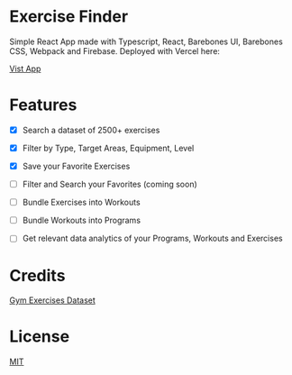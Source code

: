 # Exercise Finder

Simple React App made with Typescript, React, Barebones UI, Barebones CSS, Webpack and Firebase. Deployed with Vercel here:

[Vist App](https://wimogas-exercise-finder.vercel.app/)

# Features

- [x] Search a dataset of 2500+ exercises

- [x] Filter by Type, Target Areas, Equipment, Level

- [x] Save your Favorite Exercises

- [ ] Filter and Search your Favorites (coming soon)

- [ ] Bundle Exercises into Workouts

- [ ] Bundle Workouts into Programs

- [ ] Get relevant data analytics of your Programs, Workouts and Exercises


# Credits

[Gym Exercises Dataset](https://www.kaggle.com/datasets/niharika41298/gym-exercise-data)

# License

[MIT](LICENSE.md)
